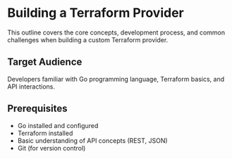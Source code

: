 # Building a Terraform Provider

This outline covers the core concepts, development process, and common challenges when building a custom Terraform provider.

## Target Audience

Developers familiar with Go programming language, Terraform basics, and API interactions.

## Prerequisites
* Go installed and configured
* Terraform installed
* Basic understanding of API concepts (REST, JSON)
* Git (for version control)
